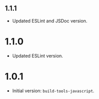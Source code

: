 ## 1.1.1

- Updated ESLint and JSDoc version.

# 1.1.0

- Updated ESLint version.

# 1.0.1

- Initial version: `build-tools-javascript`.
